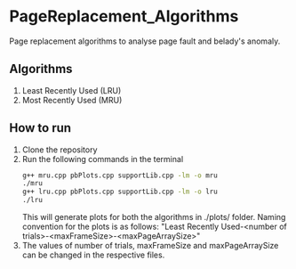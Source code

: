 # PageReplacement_Algorithms
Page replacement algorithms to analyse page fault and belady's anomaly.

## Algorithms
1. Least Recently Used (LRU)
2. Most Recently Used (MRU)

## How to run
1. Clone the repository
2. Run the following commands in the terminal
    ```bash
    g++ mru.cpp pbPlots.cpp supportLib.cpp -lm -o mru
    ./mru
    g++ lru.cpp pbPlots.cpp supportLib.cpp -lm -o lru
    ./lru
    ```
    This will generate plots for both the algorithms in ./plots/ folder.
    Naming convention for the plots is as follows:
    "Least Recently Used-\<number of trials\>-\<maxFrameSize\>-\<maxPageArraySize\>"
3. The values of number of trials, maxFrameSize and maxPageArraySize can be changed in the respective files.

